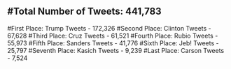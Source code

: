 #Total Number of Tweets: 441,783 
---
#First Place: Trump Tweets - 172,326
#Second Place: Clinton Tweets - 67,628
#Third Place: Cruz Tweets - 61,521
#Fourth Place: Rubio Tweets - 55,973
#Fifth Place: Sanders Tweets - 41,776
#Sixth Place: Jeb! Tweets - 25,797
#Seventh Place: Kasich Tweets - 9,239
#Last Place: Carson Tweets - 7,524
